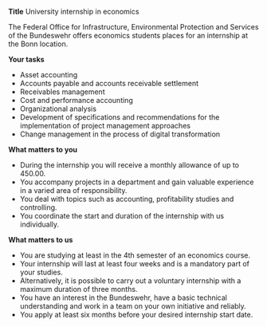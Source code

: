 **Title**
University internship in economics

The Federal Office for Infrastructure, Environmental Protection and Services of the Bundeswehr offers economics students places for an internship at the Bonn location.

**Your tasks**

-	Asset accounting
-	Accounts payable and accounts receivable settlement
-	Receivables management
-	Cost and performance accounting
-	Organizational analysis
-	Development of specifications and recommendations for the implementation of project management approaches
-	Change management in the process of digital transformation

**What matters to you**

-	During the internship you will receive a monthly allowance of up to 450.00.
-	You accompany projects in a department and gain valuable experience in a varied area of responsibility.
-	You deal with topics such as accounting, profitability studies and controlling.
-	You coordinate the start and duration of the internship with us individually.

**What matters to us**

-	You are studying at least in the 4th semester of an economics course.
-	Your internship will last at least four weeks and is a mandatory part of your studies.
-	Alternatively, it is possible to carry out a voluntary internship with a maximum duration of three months.
-	You have an interest in the Bundeswehr, have a basic technical understanding and work in a team on your own initiative and reliably.
-	You apply at least six months before your desired internship start date.
